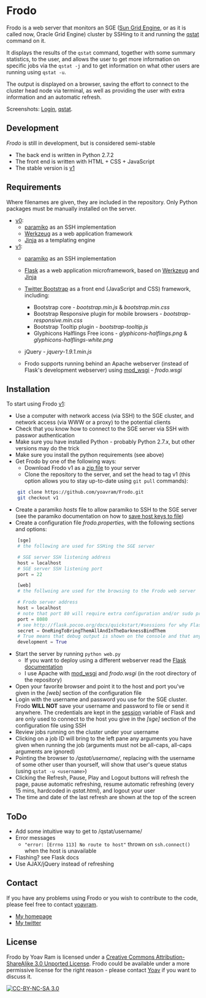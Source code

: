 # Frodo

Frodo is a web server that monitors an SGE ([Sun Grid Engine](http://en.wikipedia.org/wiki/Oracle_Grid_Engine), or as it is called now, Oracle Grid Engine) cluster by SSHing to it and running the [qstat](http://gridscheduler.sourceforge.net/htmlman/htmlman1/qstat.html) command on it.

It displays the results of the `qstat` command, together with some summary statistics, to the user, and allows the user to get more information on specific jobs via the `qstat -j` and to get information on what other users are running using `qstat -u`.

The output is displayed on a browser, saving the effort to connect to the cluster head node via terminal, as well as providing the user with extra information and an automatic refresh.

Screenshots: [Login](http://i.imgur.com/rlt6t.png), [qstat](http://i.imgur.com/LPAZY.png).

## Development 

*Frodo* is still in development, but is considered semi-stable

  - The back end is written in Python 2.7.2
  - The front end is written with HTML + CSS + JavaScript
  - The stable version is [v1]

## Requirements 

Where filenames are given, they are included in the repository. Only Python packages must be manually installed on the server.

  - [v0](https://github.com/yoavram/Frodo/tree/d1acc74011adc5c648d357291f792c880c4313ca):
    - [paramiko](http://www.lag.net/paramiko/) as an SSH implementation
    - [Werkzeug](http://werkzeug.pocoo.org/) as a web application framework
    - [Jinja](http://jinja.pocoo.org/) as a templating engine
  - [v1]:
    - [paramiko](http://www.lag.net/paramiko/) as an SSH implementation
    - [Flask](http://flask.pocoo.org/) as a web application microframework, based on [Werkzeug](http://werkzeug.pocoo.org/) and [Jinja](http://jinja.pocoo.org/)
    - [Twitter Bootstrap](http://twitter.github.com/bootstrap) as a front end (JavaScript and CSS) framework, including:
      - Bootstrap core - *bootstrap.min.js* & *bootstrap.min.css*
      - Bootstrap Responsive plugin for mobile browsers - *bootstrap-responsive.min.css*
      - Bootstrap Tooltip plugin - *bootstrap-tooltip.js*
      - Glyphicons Halflings Free icons - *glyphicons-halflings.png* & *glyphicons-halflings-white.png*
    - jQuery - *jquery-1.9.1.min.js*
    
    - Frodo supports running behind an Apache webserver (instead of Flask's development webserver) using [mod_wsgi](http://flask.pocoo.org/docs/deploying/mod_wsgi/) - *frodo.wsgi*

## Installation
To start using Frodo [v1]:

  - Use a computer with network access (via SSH) to the SGE cluster, and network access (via WWW or a proxy) to the potential clients
  - Check that you know how to connect to the SGE server via SSH with passwor authentication
  - Make sure you have installed Python - probably Python 2.7.x, but other versions may do the trick
  - Make sure you install the python requirements (see above)
  - Get Frodo by one of the following ways:
    - Download Frodo v1 as a [zip file](https://github.com/yoavram/Frodo/archive/a88abf06efe808c74807fc0e5e39c51707f156d6.zip) to your server
    - Clone the repository to the server, and set the head to tag v1 (this option allows you to stay up-to-date using `git pull` commands):
    
```bash
	git clone https://github.com/yoavram/Frodo.git
	git checkout v1
```

  - Create a paramiko *hosts* file to allow paramiko to SSH to the SGE server (see the paramiko documentation on how to [save host keys to file](http://www.lag.net/paramiko/docs/paramiko.SSHClient-class.html#save_host_keys))
  - Create a configuration file *frodo.properties*, with the following sections and options:
  
```python
	[sge]
	# the following are used for SSHing the SGE server

	# SGE server SSH listening address
	host = localhost
	# SGE server SSH listening port
	port = 22

	[web]
	# the follwoing are used for the browsing to the Frodo web server

	# Frodo server address
	host = localhost
	# note that port 80 will require extra configuration and/or sudo privileges
	port = 8080
	# see http://flask.pocoo.org/docs/quickstart/#sessions for why Flask uses secrets and how to generate them
	secret = OneRingToBringThemAllAndInTheDarknessBindThem
	# True means that debug output is shown on the console and that any change to the files will cause the server to reload
	development = True 
```

  - Start the server by running `python web.py`
    - If you want to deploy using a different webserver read the [Flask documentation](http://flask.pocoo.org/docs/deploying/)
    - I use Apache with [mod_wsgi](http://flask.pocoo.org/docs/deploying/mod_wsgi/) and *frodo.wsgi* (in the root directory of the repository)
  - Open your favorite browser and point it to the host and port you've given in the *[web]* section of the configuration file
  - Login with the username and password you use for the SGE cluster. Frodo **WILL NOT** save your username and password to file or send it anywhere. The credentials are kept in the [session](http://flask.pocoo.org/docs/quickstart/#sessions) variable of Flask and are only used to connect to the host you give in the *[sge]* section of the configuration file using SSH
  - Review jobs running on the cluster under your username 
  - Clicking on a job ID will bring to the left pane any arguments you have given when running the job (arguments must not be all-caps, all-caps arguments are ignored)
  - Pointing the browser to */qstat/username/<username>*, replacing *<username>* with the username of some other user than yourself, will show that user's queue status (using `qstat -u <username>`)
  - Clicking the Refresh, Pause, Play and Logout buttons will refresh the page, pause automatic refreshing, resume automatic refreshing (every 15 mins, hardcoded in *qstat.html*), and logout your user
  - The time and date of the last refresh are shown at the top of the screen

## ToDo

  - Add some intuitive way to get to /qstat/username/<username>
  - Error messages
    - `"error: [Errno 113] No route to host"` thrown on `ssh.connect()` when the host is unavailable
  - Flashing? see Flask docs
  - Use AJAX/jQuery instead of refreshing

## Contact

If you have any problems using Frodo or you wish to contribute to the code, please feel free to contact [yoavram](https://github.com/yoavram).

  - [My homepage](http://www.yoavram.com/)
  - [My twitter](http://www.twitter.com/yoavram/)

## License
Frodo by Yoav Ram is licensed under a [Creative Commons Attribution-ShareAlike 3.0 Unported License](http://creativecommons.org/licenses/by-nc-sa/3.0/). 
Frodo could be available under a more permissive license for the right reason - please contact [Yoav](https://github.com/yoavram) if you want to discuss it.

[![CC-BY-NC-SA 3.0](http://i.creativecommons.org/l/by-nc-sa/3.0/88x31.png)](http://creativecommons.org/licenses/by-nc-sa/3.0/)

[v1]: https://github.com/yoavram/Frodo/commit/a88abf06efe808c74807fc0e5e39c51707f156d6